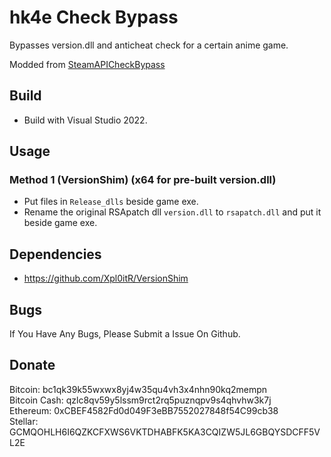 # hk4e Check Bypass

Bypasses version.dll and anticheat check for a certain anime game.

Modded from [SteamAPICheckBypass](https://github.com/oureveryday/Steam-API-Check-Bypass/)

## Build

* Build with Visual Studio 2022.

## Usage

### Method 1 (VersionShim) (x64 for pre-built version.dll)

* Put files in `Release_dlls` beside game exe.
* Rename the original RSApatch dll `version.dll` to `rsapatch.dll` and put it beside game exe.

## Dependencies

* <https://github.com/Xpl0itR/VersionShim>

## Bugs

If You Have Any Bugs, Please Submit a Issue On Github.  

## Donate

Bitcoin: bc1qk39k55wxwx8yj4w35qu4vh3x4nhn90kq2mempn  
Bitcoin Cash: qzlc8qv59y5lssm9rct2rq5puznqpv9s4qhvhw3k7j  
Ethereum: 0xCBEF4582Fd0d049F3eBB7552027848f54C99cb38  
Stellar: GCMQOHLH6I6QZKCFXWS6VKTDHABFK5KA3CQIZW5JL6GBQYSDCFF5VL2E  
